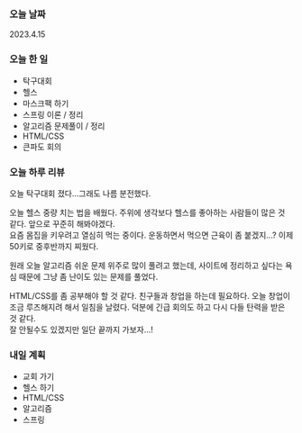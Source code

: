### 오늘 날짜
2023.4.15

### 오늘 한 일
* 탁구대회
* 헬스
* 마스크팩 하기
* 스프링 이론 / 정리
* 알고리즘 문제풀이 / 정리
* HTML/CSS
* 큰파도 회의

### 오늘 하루 리뷰
오늘 탁구대회 졌다...그래도 나름 분전했다.  

오늘 헬스 중량 치는 법을 배웠다. 주위에 생각보다 헬스를 좋아하는 사람들이 많은 것 같다. 앞으로 꾸준히 해봐야겠다.  
요즘 몸집을 키우려고 열심히 먹는 중이다. 운동하면서 먹으면 근육이 좀 붙겠지...? 이제 50키로 중후반까지 찌웠다.  

원래 오늘 알고리즘 쉬운 문제 위주로 많이 풀려고 했는데, 사이트에 정리하고 싶다는 욕심 때문에 그냥 좀 난이도 있는 문제를 풀었다.  

HTML/CSS를 좀 공부해야 할 것 같다. 친구들과 창업을 하는데 필요하다. 오늘 창업이 조금 루즈해지려 해서 일침을 날렸다. 덕분에 긴급 회의도 하고 다시 다들 탄력을 받은 것 같다.  
잘 안될수도 있겠지만 일단 끝까지 가보자...!

### 내일 계획
* 교회 가기
* 헬스 하기
* HTML/CSS
* 알고리즘
* 스프링
